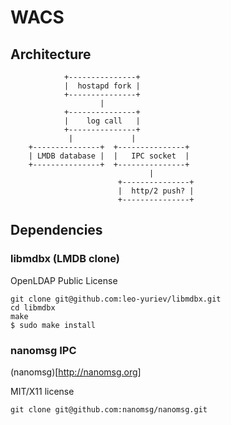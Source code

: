 # WACS

## Architecture

```
            +---------------+
            |  hostapd fork |
            +---------------+
			        |
			+---------------+
			|    log call   |
			+---------------+
	         |             | 
	+---------------+  +---------------+
	| LMDB database |  |   IPC socket  |
	+---------------+  +---------------+
	                           |
						+---------------+
						|  http/2 push? |
						+---------------+
```

## Dependencies

### libmdbx (LMDB clone)

OpenLDAP Public License

```
git clone git@github.com:leo-yuriev/libmdbx.git
cd libmdbx
make
$ sudo make install
```

### nanomsg IPC

(nanomsg)[http://nanomsg.org]

MIT/X11 license

```
git clone git@github.com:nanomsg/nanomsg.git
```
